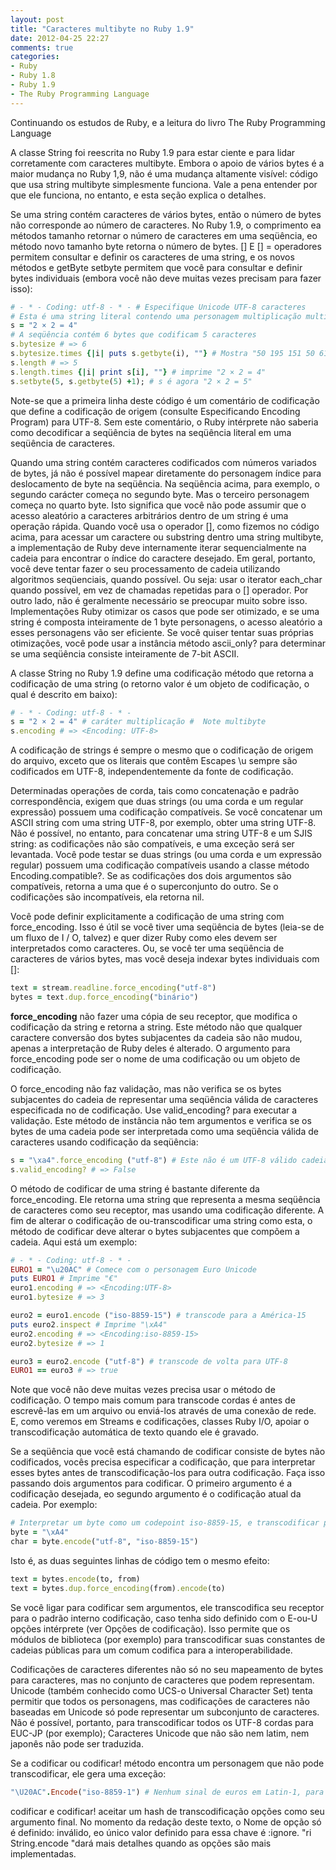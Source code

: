```yaml
---
layout: post
title: "Caracteres multibyte no Ruby 1.9"
date: 2012-04-25 22:27
comments: true
categories:
- Ruby
- Ruby 1.8
- Ruby 1.9
- The Ruby Programming Language
---
```

<!--more-->
<p>Continuando os estudos de Ruby, e a leitura do livro The Ruby Programming Language</p>

<p>A classe String foi reescrita no Ruby 1.9 para estar ciente e para
lidar corretamente com caracteres multibyte. Embora o apoio de vários bytes é
a maior mudança no Ruby 1,9, não é uma mudança altamente visível:
código que usa string multibyte simplesmente funciona. Vale a pena
entender por que ele funciona, no entanto, e esta seção explica o
detalhes.</p>

<p>Se uma string contém caracteres de vários bytes, então o número de
bytes não corresponde ao número de caracteres. No Ruby 1.9,
o comprimento ea
métodos tamanho retornar o número de
caracteres em uma seqüência, eo método novo tamanho byte
retorna o número de bytes. [] E [] = operadores permitem consultar e definir
os caracteres de uma string, e os novos métodos e getByte setbyte permitem que você
para consultar e definir bytes individuais (embora você não deve muitas vezes precisam
para fazer isso):</p>

``` ruby Encode
# - * - Coding: utf-8 - * - # Especifique Unicode UTF-8 caracteres
# Esta é uma string literal contendo uma personagem multiplicação multibyte
s = "2 × 2 = 4"
# A seqüência contém 6 bytes que codificam 5 caracteres
s.bytesize # => 6
s.bytesize.times {|i| puts s.getbyte(i), ""} # Mostra "50 195 151 50 61 52"
s.length # => 5
s.length.times {|i| print s[i], ""} # imprime "2 × 2 = 4"
s.setbyte(5, s.getbyte(5) +1); # s é agora "2 × 2 = 5"
```

<p>Note-se que a primeira linha deste código é um comentário de codificação que define a codificação de origem (consulte Especificando Encoding Program) para UTF-8. Sem este comentário, o Ruby intérprete não saberia como decodificar a seqüência de bytes
na seqüência literal em uma seqüência de caracteres.</p>

<p>Quando uma string contém caracteres codificados com números variados
de bytes, já não é possível mapear diretamente do personagem
índice para deslocamento de byte na seqüência. Na seqüência acima, para
exemplo, o segundo carácter começa no segundo byte. Mas o
terceiro personagem começa no quarto byte. Isto significa que você
não pode assumir que o acesso aleatório a caracteres arbitrários dentro de um
string é uma operação rápida. Quando você usa o operador [], como
fizemos no código acima, para acessar um caractere ou substring dentro
uma string multibyte, a implementação de Ruby deve internamente iterar
sequencialmente na cadeia para encontrar o índice do caractere desejado.
Em geral, portanto, você deve tentar fazer o seu processamento de cadeia
utilizando algoritmos seqüenciais, quando possível. Ou seja: usar o iterator each_char quando possível, em vez
de chamadas repetidas para o []
operador. Por outro lado, não é geralmente necessário se preocupar
muito sobre isso. Implementações Ruby otimizar os casos que
pode ser otimizado, e se uma string é composta inteiramente de 1 byte
personagens, o acesso aleatório a esses personagens vão ser eficiente. Se
você quiser tentar suas próprias otimizações, você pode usar a instância
método ascii_only? para determinar
se uma seqüência consiste inteiramente de 7-bit ASCII.</p>

<p>A classe String no Ruby 1.9
define uma codificação
método que retorna a codificação de uma string (o retorno
valor é um objeto de codificação,
o qual é descrito em baixo):</p>

``` ruby
# - * - Coding: utf-8 - * -
s = "2 × 2 = 4" # caráter multiplicação #  Note multibyte
s.encoding # => <Encoding: UTF-8>
```

<p>A codificação de strings é sempre o mesmo que o
codificação de origem do arquivo, exceto que os literais que contêm
Escapes \u sempre são codificados em
UTF-8, independentemente da fonte de codificação.</p>


<p>Determinadas operações de corda, tais como concatenação e padrão
correspondência, exigem que duas strings (ou uma corda e um regular
expressão) possuem uma codificação compatíveis. Se você concatenar um ASCII
string com uma string UTF-8, por exemplo, obter uma string UTF-8.
Não é possível, no entanto, para concatenar uma string UTF-8 e um
SJIS string: as codificações não são compatíveis, e uma exceção será
ser levantada. Você pode testar se duas strings (ou uma corda e um
expressão regular) possuem uma codificação compatíveis usando a classe
método Encoding.compatible?.
Se as codificações dos dois argumentos são compatíveis,
retorna a uma que é o superconjunto do outro. Se o
codificações são incompatíveis, ela retorna nil.</p>

<p>Você pode definir explicitamente a codificação de uma string com force_encoding. Isso é útil se você tiver
uma seqüência de bytes (leia-se de um fluxo de I / O, talvez) e quer
dizer Ruby como eles devem ser interpretados como caracteres. Ou, se você
ter uma seqüência de caracteres de vários bytes, mas você deseja indexar
bytes individuais com []:</p>

``` ruby
text = stream.readline.force_encoding("utf-8")
bytes = text.dup.force_encoding("binário")
```

<p>
<b>force_encoding</b>
não fazer uma cópia de seu receptor, que modifica o
codificação da string e retorna a string. Este método não
que qualquer caractere conversão dos bytes subjacentes da cadeia são
não mudou, apenas a interpretação de Ruby deles é alterado. O
argumento para force_encoding pode ser
o nome de uma codificação ou um objeto de codificação.
</p>

<p>O force_encoding não faz validação, mas não verifica se os bytes subjacentes do
cadeia de representar uma seqüência válida de caracteres especificada no
de codificação. Use valid_encoding? para
executar a validação. Este método de instância não tem argumentos e verifica se
os bytes de uma cadeia pode ser interpretada como uma seqüência válida de
caracteres usando codificação da seqüência:</p>

``` ruby
s = "\xa4".force_encoding ("utf-8") # Este não é um UTF-8 válido cadeia
s.valid_encoding? # => False
```

<p>O método de codificar de uma string é bastante
diferente da force_encoding. Ele retorna uma string que representa a mesma seqüência de caracteres como
seu receptor, mas usando uma codificação diferente. A fim de alterar o
codificação de ou-transcodificar uma string como esta,
o método de codificar deve alterar o
bytes subjacentes que compõem a cadeia. Aqui está um exemplo:
</p>

``` ruby
# - * - Coding: utf-8 - * -
EURO1 = "\u20AC" # Comece com o personagem Euro Unicode
puts EURO1 # Imprime "€"
euro1.encoding # => <Encoding:UTF-8>
euro1.bytesize # => 3

euro2 = euro1.encode ("iso-8859-15") # transcode para a América-15
puts euro2.inspect # Imprime "\xA4"
euro2.encoding # => <Encoding:iso-8859-15>
euro2.bytesize # => 1

euro3 = euro2.encode ("utf-8") # transcode de volta para UTF-8
EURO1 == euro3 # => true
```

<p>Note que você não deve muitas vezes precisa usar o método de codificação. O tempo mais comum para
transcode cordas é antes de escrevê-las em um arquivo ou enviá-los
através de uma conexão de rede. E, como veremos em Streams e codificações, classes Ruby I/O, apoiar o
transcodificação automática de texto quando ele é gravado.</p>

<p>Se a seqüência que você está chamando de codificar consiste de bytes não codificados, vocês
precisa especificar a codificação, que para interpretar esses bytes
antes de transcodificação-los para outra codificação. Faça isso passando dois
argumentos para codificar. O primeiro
argumento é a codificação desejada, eo segundo argumento é o
codificação atual da cadeia. Por exemplo:</p>

``` ruby
# Interpretar um byte como um codepoint iso-8859-15, e transcodificar para UTF-8
byte = "\xA4"
char = byte.encode("utf-8", "iso-8859-15")
```

<p>Isto é, as duas seguintes linhas de código tem o mesmo efeito:</p>

``` ruby
text = bytes.encode(to, from)
text = bytes.dup.force_encoding(from).encode(to)
```

<p>Se você ligar para codificar sem
argumentos, ele transcodifica seu receptor para o padrão interno
codificação, caso tenha sido definido com o E-ou-U opções intérprete (ver Opções de codificação). Isso permite que os módulos de biblioteca (por
exemplo) para transcodificar suas constantes de cadeias públicas para um comum
codifica para a interoperabilidade.</p>

<p>Codificações de caracteres diferentes não só no seu mapeamento de
bytes para caracteres, mas no conjunto de caracteres que podem
representam. Unicode (também conhecido como UCS-o Universal Character Set) tenta
permitir que todos os personagens, mas codificações de caracteres não baseadas em Unicode
só pode representar um subconjunto de caracteres. Não é possível,
portanto, para transcodificar todos os UTF-8 cordas para EUC-JP (por exemplo);
Caracteres Unicode que não são nem latim, nem japonês não pode ser
traduzida.</p>

<p>Se a codificar ou codificar! método encontra um personagem que não pode transcodificar, ele gera uma exceção:</p>

``` ruby
"\U20AC".Encode("iso-8859-1") # Nenhum sinal de euros em Latin-1, para levantar exceção
```

<p>codificar e codificar! aceitar um hash de transcodificação
opções como seu argumento final. No momento da redação deste texto, o
Nome de opção só é definido: inválido, eo único valor definido para
essa chave é :ignore. "ri
String.encode "dará mais detalhes quando as opções são mais
implementadas.
</p>